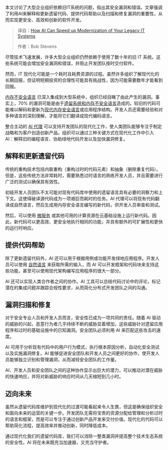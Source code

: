 
<!--
title: AI助力加速传统IT系统现代化改造
cover: https://cdn.thenewstack.io/media/2025/07/2fbfde9b-city.jpg
summary: 本文讨论了大型企业组织依赖旧IT系统的问题，指出其安全漏洞和错误。文章强调了利用AI来解释和更新遗留代码、提供代码帮助以及扫描和修复漏洞的重要性，从而实现更安全、高效和创新的软件开发。
-->

本文讨论了大型企业组织依赖旧IT系统的问题，指出其安全漏洞和错误。文章强调了利用AI来解释和更新遗留代码、提供代码帮助以及扫描和修复漏洞的重要性，从而实现更安全、高效和创新的软件开发。

> 译自：[How AI Can Speed up Modernization of Your Legacy IT Systems](https://thenewstack.io/how-ai-can-speed-up-modernization-of-your-legacy-it-systems/)
> 
> 作者：Bob Stevens

尽管技术飞速发展，许多大型企业组织仍然依赖于使用了数十年的旧 IT 系统。这些系统可能会增加安全漏洞和错误，并阻止开发团队按时交付软件。

然而，IT 现代化可能是一个耗时且耗费资源的过程。虽然许多组织了解现代化的长期回报，但证明短期投资的合理性可能具有挑战性，因为可能需要数年才能看到回报。

[内存不安全语言](https://thenewstack.io/white-house-warns-against-using-memory-unsafe-languages/) 已深入集成到大型系统中，组织已经目睹了由此产生的漏洞。事实上，70% 的漏洞可能是由于[遗留系统和内存不安全语言](https://media.defense.gov/2022/Nov/10/2003112742/-1/-1/0/CSI_SOFTWARE_MEMORY_SAFETY.PDF)造成的。较旧的代码可能难以解码和更新为[现代内存安全语言](https://thenewstack.io/feds-critical-software-must-drop-c-c-by-2026-or-face-risk/)或应用程序结构。开发人员还需要经验和对多种语言的深刻理解，才能将它们翻译成现代编码语言。

整合主动的 [AI 代理](https://thenewstack.io/ai-agents-key-concepts-and-how-they-overcome-llm-limitations/) 可以支持开发团队的现代化工作，使人类团队能够专注于制定战略和为客户创造创新产品。组织可以通过三种关键方式在现代化工作中引入 AI：解释旧的编程语言、协助绿地代码开发以及加快漏洞修复。

## 解释和更新遗留代码

传统的重构技术包括内联重构（重构过时的代码元素）和抽象（删除重复代码）。但是，这些传统方法非常耗时，需要熟悉过时语言的熟练开发人员，并且需要进行广泛的测试以确保其有效性。

初级开发人员团队不太可能对现有代码库中使用的遗留语言具有必要的洞察力和上下文。这使得破译源代码成为一项艰巨而耗时的任务。AI 代理可以将现有代码翻译成自然语言，然后生成用内存安全语言编写的新代码，供开发人员审查和测试。

然后，可以使用 [微服务](https://thenewstack.io/microservices/primer-microservices-explained/) 或其他可用的计算资源在云基础设施上运行新代码。因此，新代码可以更高效、更安全地执行相同的功能，并具有额外的可扩展性和更快的运行时响应。

## 提供代码帮助

除了更新遗留代码外，AI 还可以用于根据用例或功能开发绿地应用程序。开发人员可以使用 [自然语言](https://thenewstack.io/can-english-dethrone-python-as-top-programming-language/) 来获取所需的输入，而 AI 可以开发框架和代码块来支持这些功能，甚至可以使用现代架构编写应用程序的很大一部分。

AI 还可以实现人类合作者之间的协作。AI 工具可以总结代码讨论中的评论，标记潜在的集成问题并跟踪合规性要求，从而简化分布式开发团队之间的沟通。

## 漏洞扫描和修复

对于安全专业人员和开发人员而言，安全性已成为一项共同的责任。随着 AI 驱动的威胁的兴起，恶意行为者几乎持续不断的威胁显着增加，这些威胁针对遗留应用程序和过时的基础设施中的已知漏洞。安全团队必须利用 AI 来匹配这些攻击的速度。

AI 可用于分析现有代码中的用户行为模式，执行根本原因分析，自动化安全测试以及实施漏洞修复。AI 能够促进安全团队和开发人员之间更好的协作，使开发人员能够独立识别和管理漏洞，从而减轻安全团队的工作量。

AI、开发人员和安全团队之间的这种协作显示出巨大的潜力，可以推动对潜在威胁的快速响应，并将对新威胁的响应时间从几天缩短到几小时。

## 迈向未来

虽然从遗留代码库维护到现代化的过渡可能看起来令人生畏，但这是确保组织安全和面向未来的运营的关键一步。开发团队无需将宝贵的资源分配给管理和分析过时的语言和框架，而是可以专注于通过创新产品开发来交付价值。现代化的代码可以帮助简化流程，提高效率并推动创新，同时降低成本。

通过现代化我们的遗留代码库，我们可以消除一整类漏洞并提高整个技术生态系统的安全性。AI 将在未来既充当加速器，又充当守护者。
